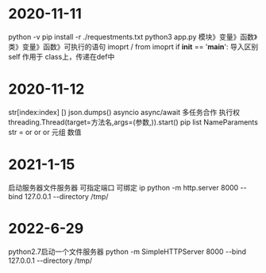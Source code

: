 # 2020-11-11
python -v
pip install -r ./requestments.txt
python3 app.py
模块》变量》函数》类》变量》函数》可执行的语句
imoprt  / from  imoprt 
if __init__ == '__main__':   导入区别
self 作用于 class上，传递在def中

# 2020-11-12
str[index:index] [)
json.dumps()
asyncio async/await 多任务合作 执行权 
threading.Thread(target=方法名,args=(参数,)).start()
pip list
NameParaments
str = or or or
元组 数值

# 2021-1-15
启动服务器文件服务器 可指定端口  可绑定 ip 
python -m http.server 8000 --bind 127.0.0.1 --directory /tmp/

# 2022-6-29
python2.7启动一个文件服务器
python -m SimpleHTTPServer 8000 --bind 127.0.0.1 --directory /tmp/